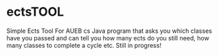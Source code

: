 # ectsTOOL

Simple Ects Tool For AUEB cs
Java program that asks you which classes have you passed and can tell you how many ects do you still need, how many classes to complete a cycle etc.
Still in progress!
